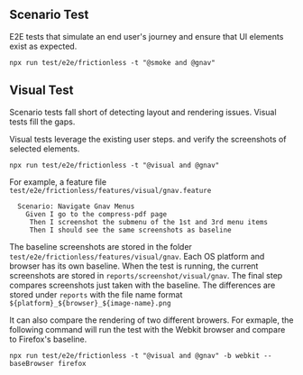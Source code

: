 ## Scenario Test

E2E tests that simulate an end user's journey and ensure that UI elements exist as expected. 

```
npx run test/e2e/frictionless -t "@smoke and @gnav"
```

## Visual Test

Scenario tests fall short of detecting layout and rendering issues. Visual tests fill the gaps. 

Visual tests leverage the existing user steps. and verify the screenshots of selected elements. 

```
npx run test/e2e/frictionless -t "@visual and @gnav"
```

For example, a feature file `test/e2e/frictionless/features/visual/gnav.feature`

```
  Scenario: Navigate Gnav Menus
    Given I go to the compress-pdf page
     Then I screenshot the submenu of the 1st and 3rd menu items
     Then I should see the same screenshots as baseline
```

The baseline screenshots are stored in the folder `test/e2e/frictionless/features/visual/gnav`. Each OS platform and browser has its own baseline. When the test is running, the current screenshots are stored in `reports/screenshot/visual/gnav`. The final step compares screenshots just taken with the baseline. The differences are stored under `reports` with the file name format `${platform}_${browser}_${image-name}.png`

It can also compare the rendering of two different browers. For exmaple, the following command will run the test with the Webkit browser and compare to Firefox's baseline. 

```
npx run test/e2e/frictionless -t "@visual and @gnav" -b webkit --baseBrowser firefox
```